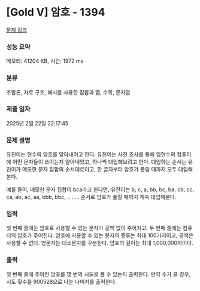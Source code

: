 # [Gold V] 암호 - 1394 

[문제 링크](https://www.acmicpc.net/problem/1394) 

### 성능 요약

메모리: 41204 KB, 시간: 1972 ms

### 분류

조합론, 자료 구조, 해시를 사용한 집합과 맵, 수학, 문자열

### 제출 일자

2025년 2월 22일 22:17:45

### 문제 설명

<p>유진이는 현수의 암호를 알아내려고 한다. 유진이는 사전 조사를 통해 임현수의 컴퓨터에 어떤 문자들이 쓰이는지 알아내었고, 하나씩 대입해보려고 한다. 대입하는 순서는 유진이가 메모한 문자 집합의 순서대로이고, 한 글자부터 암호가 풀릴 때까지 모두 대입해본다.</p>
<p>예를 들어, 메모한 문자 집합이 bca라고 한다면, 유진이는 b, c, a, bb, bc, ba, cb, cc, ca, ab, ac, aa, bbb, bbc, ........ 순서로 암호가 풀릴 때까지 계속 대입해본다.</p>

### 입력 

 <p>첫 번째 줄에는 암호로 사용할 수 있는 문자가 공백 없이 주어지고, 두 번째 줄에는 컴퓨터의 암호가 주어진다. 암호에 사용할 수 있는 문자의 종류는 최대 100가지이고, 공백은 사용할 수 없다. 영문자는 대소문자를 구분한다. 암호의 길이는 최대 1,000,000자이다.</p>

### 출력 

 <p>첫 번째 줄에 주어진 암호를 몇 번의 시도로 풀 수 있는지 출력한다. 만약 수가 클 경우, 시도 횟수를 900528으로 나눈 나머지를 출력한다.</p>

